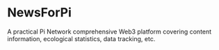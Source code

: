 # NewsForPi
A practical Pi Network comprehensive Web3 platform covering content information, ecological statistics, data tracking, etc. 
